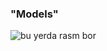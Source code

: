 ### "Models"
<img src="https://i0.wp.com/www.phdata.io/wp-content/uploads/2022/10/Code-Snippet-2-1200x800.png" alt="bu yerda rasm bor">

